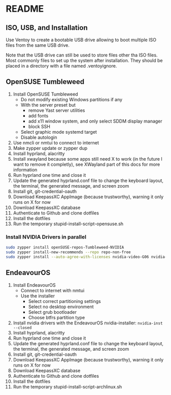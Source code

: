 # README

## ISO, USB, and Installation

Use Ventoy to create a bootable USB drive allowing to boot multiple ISO files from the same USB drive.

Note that the USB drive can still be used to store files other tha ISO files. Most commonly files to set up the system after installation.
They should be placed in a directory with a file named .ventoyignore.

## OpenSUSE Tumbleweed

1) Install OpenSUSE Tumbleweed
    - Do not modify existing Windows partitions if any
    - With the server preset but
      - remove Yast server utilities
      - add fonts
      - add x11 window system, and only select SDDM display manager
      - block SSH
    - Select graphic mode systemd target
    - Disable autologin
2) Use nmcli or nmtui to connect to internet
3) Make zypper update or zypper dup
4) Install hyprland, alacritty
5) Install xwayland because some apps still need X to work (in the future I want to remove it completly), see XWayland part of this docs for more information
6) Run hyprland one time and close it
7) Update the generated hyprland.conf file to change the keyboard layout, the terminal, the generated message, and screen zoom
8) Install git, git-credential-oauth
9) Download KeepassXC AppImage (because trustworthy), warning it only runs on X for now
10) Download KeepassXC database
11) Authenticate to Github and clone dotfiles
12) Install the dotfiles
13) Run the temporary stupid-install-script-opensuse.sh

### Install NVIDIA Drivers in parallel

```bash
sudo zypper install openSUSE-repos-Tumbleweed-NVIDIA
sudo zypper install-new-recommends --repo repo-non-free
sudo zypper install --auto-agree-with-licenses nvidia-video-G06 nvidia-driver-G06-kmp-default
```

## EndeavourOS

1) Install EndeavourOS
    - Connect to internet with nmtui
    - Use the installer
      - Select correct partitioning settings
      - Select no desktop environment
      - Select grub bootloader
      - Choose btfrs partition type
2) Install nvidia drivers with the EndeavourOS nvidia-installer: `nvidia-inst --closed`
3) Install hyprland, alacritty
4) Run hyprland one time and close it
5) Update the generated hyprland.conf file to change the keyboard layout, the terminal, the generated message, and screen zoom
6) Install git, git-credential-oauth
7) Download KeepassXC AppImage (because trustworthy), warning it only runs on X for now
8) Download KeepassXC database
9) Authenticate to Github and clone dotfiles
10) Install the dotfiles
11) Run the temporary stupid-install-script-archlinux.sh
